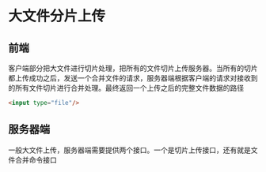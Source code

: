 # 大文件分片上传


## 前端

客户端部分把大文件进行切片处理，把所有的文件切片上传服务器。当所有的切片都上传成功之后，发送一个合并文件的请求，服务器端根据客户端的请求对接收到的所有文件切片进行合并处理。最终返回一个上传之后的完整文件数据的路径

```html
<input type="file"/>
```

## 服务器端

一般大文件上传，服务器端需要提供两个接口。一个是切片上传接口，还有就是文件合并命令接口
